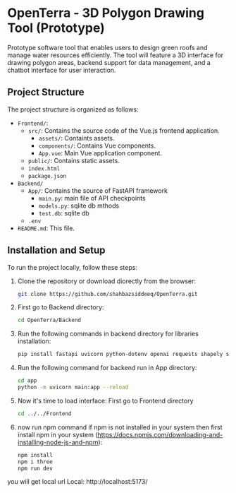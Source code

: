 # OpenTerra - 3D Polygon Drawing Tool (Prototype)
Prototype software tool that enables users to design green roofs and manage water resources efficiently. The tool will feature a 3D interface for drawing polygon areas, backend support for data management, and a chatbot interface for user interaction.

## Project Structure
The project structure is organized as follows:
- `Frontend/`:
  - `src/`: Contains the source code of the Vue.js frontend application.
    - `assets/`: Containts assets.
    - `components/`: Contains Vue components.
    - `App.vue`: Main Vue application component.
  - `public/`: Contains static assets.
  - `index.html`
  - `package.json`
- `Backend/`
  - `App/`: Contains the source of FastAPI framework
    - `main.py`: main file of API checkpoints
    - `models.py`: sqlite db mthods
    - `test.db`: sqlite db
  - `.env` 
- `README.md`: This file.

## Installation and Setup
To run the project locally, follow these steps:

1. Clone the repository or download diorectly from the browser:
   ```bash
   git clone https://github.com/shahbazsiddeeq/OpenTerra.git

2. First go to Backend directory:
    ```bash
    cd OpenTerra/Backend

3. Run the following commands in backend directory for libraries installation:
    ```bash
    pip install fastapi uvicorn python-dotenv openai requests shapely sqlalchemy

4. Run the following command for backend run in App directory:
    ```bash
    cd app
    python -m uvicorn main:app --reload

5. Now it's time to load interface:
    First go to Frontend directory
    ```bash
    cd ../../Frontend
6. now run npm command if npm is not installed in your system then first install npm in your system (https://docs.npmjs.com/downloading-and-installing-node-js-and-npm):
    ```bash
    npm install
    npm i three
    npm run dev
you will get local url
Local:   http://localhost:5173/
